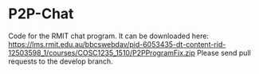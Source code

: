 # P2P-Chat
Code for the RMIT chat program. It can be downloaded here:
https://lms.rmit.edu.au/bbcswebdav/pid-6053435-dt-content-rid-12503598_1/courses/COSC1235_1510/P2PProgramFix.zip
Please send pull requests to the develop branch.

